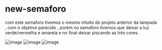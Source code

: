 # new-semaforo
com este semaforo tivemos o mesmo intuito do projeto anterior da lampada , com o objetivo parecido , porém no semaforo tivemos que deixar a luz verde/vermelha e amarela e no final deixar piscando as três cores.

![image](https://user-images.githubusercontent.com/87328761/134350992-168e570e-6791-40c8-9dc4-740d817fad3f.png)
![image](https://user-images.githubusercontent.com/87328761/134351031-233b8bd5-264a-4130-99de-971b38e230c3.png)
![image](https://user-images.githubusercontent.com/87328761/134351125-c16334c3-9de4-4e2c-a4e2-d0397707f1fe.png)

